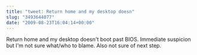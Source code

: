 ```yaml
---
title: "tweet: Return home and my desktop doesn"
slug: "3493644077"
date: "2009-08-23T16:04:14+00:00"
---
```

Return home and my desktop doesn't boot past BIOS. Immediate suspicion but I'm not sure what/who to blame. Also not sure of next step.